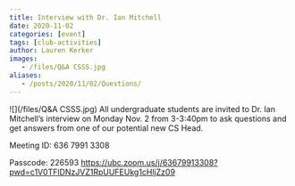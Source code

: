 ```yaml
---
title: Interview with Dr. Ian Mitchell
date: 2020-11-02
categories: [event]
tags: [club-activities]
author: Lauren Kerker
images:
   - /files/Q&A CSSS.jpg
aliases:
   - /posts/2020/11/02/Questions/ 
---
```

![](/files/Q&A CSSS.jpg)
All undergraduate students are invited to Dr. Ian Mitchell’s interview on Monday Nov. 2 from 3-3:40pm 
to ask questions and get answers from one of our potential new CS Head.

 

Meeting ID: 636 7991 3308


Passcode: 226593 https://ubc.zoom.us/j/63679913308?pwd=c1V0TFlDNzJVZ1RpUUFEUkg1cHljZz09 